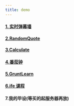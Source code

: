 ```yaml
---
title: demo
---
```


#### [1. 实时弹幕墙](http://htmlpreview.github.io/?https://github.com/scarsu/code_lib/blob/master/project%26module/fcc03-%E5%BC%B9%E5%B9%95%E5%A2%99/index.html)

#### [2.RandomQuote](https://codepen.io/zsy/full/PmpWzz)

#### [3.Calculate](https://codepen.io/zsy/full/EmvpVm)

#### [4.番茄钟](https://codepen.io/zsy/full/zwEpzL/)

#### [5.GruntLearn](https://github.com/scarsu/gruntlearn)

#### [6.ife 课程](https://github.com/scarsu/code_lib/tree/master/exercise/ife_baidu/01html.css)

#### 7.我的毕设(等买的起服务器再放)
